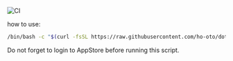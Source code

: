 ![CI](https://github.com/ho-oto/dotfiles-for-mac/workflows/CI/badge.svg)

how to use:
```bash
/bin/bash -c "$(curl -fsSL https://raw.githubusercontent.com/ho-oto/dotfiles-for-mac/master/script/setup)"
```

Do not forget to login to AppStore before running this script.
